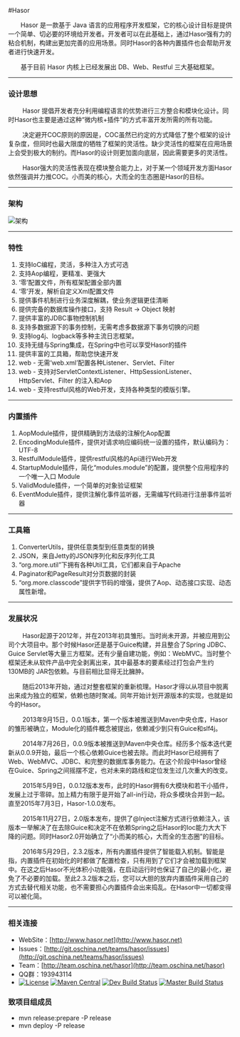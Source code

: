 #Hasor

&emsp;&emsp;Hasor 是一款基于 Java 语言的应用程序开发框架，它的核心设计目标是提供一个简单、切必要的环境给开发者。开发者可以在此基础上，通过Hasor强有力的粘合机制，构建出更加完善的应用场景。同时Hasor的各种内置插件也会帮助开发者进行快速开发。

&emsp;&emsp;基于目前 Hasor 内核上已经发展出 DB、Web、Restful 三大基础框架。

----------
### 设计思想

&emsp;&emsp; Hasor 提倡开发者充分利用编程语言的优势进行三方整合和模块化设计。同时Hasor也主要是通过这种“微内核+插件”的方式丰富开发所需的所有功能。

&emsp;&emsp; 决定避开COC原则的原因是，COC虽然已约定的方式降低了整个框架的设计复杂度，但同时也最大限度的牺牲了框架的灵活性。缺少灵活性的框架在应用场景上会受到极大的制约。而Hasor的设计则更加面向底层，因此需要更多的灵活性。

&emsp;&emsp; Hasor强大的灵活性表现在模块整合能力上，对于某一个领域开发方面Hasor依然强调并力推COC。小而美的核心，大而全的生态圈是Hasor的目标。

----------
### 架构

![架构](http://project.hasor.net/resources/185946_9TWV_1166271.png)

----------
### 特性
01. 支持IoC编程，灵活，多种注入方式可选
02. 支持Aop编程，更精准、更强大
03. ‘零’配置文件，所有框架配置全部内置
04. ‘零’开发，解析自定义Xml配置文件
05. 提供事件机制进行业务深度解耦，使业务逻辑更佳清晰
06. 提供完备的数据库操作接口，支持 Result -> Object 映射
07. 提供丰富的JDBC事物控制机制
08. 支持多数据源下的事务控制，无需考虑多数据源下事务切换的问题
09. 支持log4j、logback等多种主流日志框架。
10. 支持无缝与Spring集成，在Spring中也可以享受Hasor的插件
11. 提供丰富的工具箱，帮助您快速开发
12. web - 无需‘web.xml’配置各种Listener、Servlet、Filter
13. web - 支持对ServletContextListener、HttpSessionListener、HttpServlet、Filter 的注入和Aop
14. web - 支持restful风格的Web开发，支持各种类型的模版引擎。

----------
### 内置插件
01. AopModule插件，提供精确到方法级的注解化Aop配置
02. EncodingModule插件，提供对请求响应编码统一设置的插件，默认编码为：UTF-8
03. RestfulModule插件，提供restful风格的Api进行Web开发
04. StartupModule插件，简化“modules.module”的配置，提供整个应用程序的一个唯一入口 Module
05. ValidModule插件，一个简单的对象验证框架
06. EventModule插件，提供注解化事件监听器，无需编写代码进行注册事件监听器

----------
### 工具箱
01. ConverterUtils，提供任意类型到任意类型的转换
02. JSON，来自Jetty的JSON序列化和反序列化工具
03. “org.more.util”下拥有各种Util工具，它们都来自于Apache
04. Paginator和PageResult对分页数据的封装
05. “org.more.classcode”提供字节码的增强，提供了Aop、动态接口实现、动态属性新增。

----------
### 发展状况

&emsp;&emsp; Hasor起源于2012年，并在2013年初具雏形。当时尚未开源，并被应用到公司个大项目中。那个时候Hasor还是基于Guice构建，并且整合了Spring JDBC、Guice Servlet等大量三方框架。还有少量自建功能，例如：WebMVC。当时整个框架还未从软件产品中完全剥离出来，其中最基本的要素经过打包会产生约 130MB的 JAR包依赖。与目前相比显得无比臃肿。

&emsp;&emsp; 随后2013年开始，通过对整套框架的重新梳理。Hasor才得以从项目中脱离出来成为独立的框架，依赖也随时聚减。同年开始计划开源版本的实现，也就是如今的Hasor。

&emsp;&emsp; 2013年9月15日，0.0.1版本，第一个版本被推送到Maven中央仓库，Hasor的雏形被确立，Module化的插件概念被提出，依赖减少到只有Guice和slf4j。

&emsp;&emsp; 2014年7月26日，0.0.9版本被推送到Maven中央仓库。经历多个版本迭代更新从0.0.9开始，最后一个核心依赖Guice也被去除。而此时Hasor已经拥有了Web、WebMVC、JDBC、和完整的数据库事务能力。在这个阶段中Hasor曾经在Guice、Spring之间摇摆不定，也对未来的路线和定位发生过几次重大的改变。

&emsp;&emsp; 2015年5月9日，0.0.12版本发布，此时的Hasor拥有6大模块和若干小插件，发展上过于零碎。加上精力有限于是开始了all-in行动，将众多模块合并到一起。直至2015年7月3日，Hasor-1.0.0发布。

&emsp;&emsp; 2015年11月27日，2.0版本发布，提供了@Inject注解方式进行依赖注入，该版本一举解决了在去除Guice和决定不在依赖Spring之后Hasor的Ioc能力大大下降的问题。同时Hasor2.0开始确立了“小而美的核心，大而全的生态圈”的目标。

&emsp;&emsp; 2016年5月29日，2.3.2版本，所有内置插件提供了智能载入机制。智能是指，内置插件在初始化的时都做了配置检查，只有用到了它们才会被加载到框架中。在这之后Hasor不光体积小功能强，在启动运行时也保证了自己的最小化，避免了不必要的加载。至此2.3.2版本之后，您可以大胆的放弃内置插件采用自己的方式去替代相关功能，也不需要担心内置插件会出来捣乱。在Hasor中一切都变得可以被化简。

----------
### 相关连接

* WebSite：[http://www.hasor.net](http://www.hasor.net)
* Issues：[http://git.oschina.net/teams/hasor/issues](http://git.oschina.net/teams/hasor/issues)
* Team：[http://team.oschina.net/hasor](http://team.oschina.net/hasor)
* QQ群：193943114
* [![License](https://img.shields.io/badge/license-Apache%202-4EB1BA.svg)](https://www.apache.org/licenses/LICENSE-2.0.html)
[![Maven Central](https://maven-badges.herokuapp.com/maven-central/net.hasor/hasor-core/badge.svg)](https://maven-badges.herokuapp.com/maven-central/net.hasor/hasor-core)
[![Dev Build Status](https://travis-ci.org/zycgit/hasor.svg?branch=dev)](https://travis-ci.org/zycgit/hasor)
[![Master Build Status](https://travis-ci.org/zycgit/hasor.svg?branch=master)](https://travis-ci.org/zycgit/hasor)

### 致项目组成员

* mvn release:prepare -P release
* mvn deploy -P release
